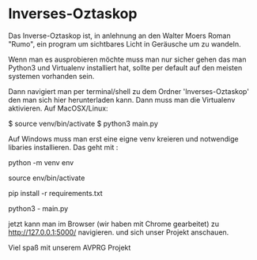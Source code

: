 # Inverses-Oztaskop

Das Inverse-Oztaskop ist, in anlehnung an den Walter Moers Roman "Rumo", 
ein program um sichtbares Licht in Geräusche um zu wandeln.

Wenn man es ausprobieren möchte muss man nur sicher gehen das man Python3 und Virtualenv installiert hat,
sollte per default auf den meisten systemen vorhanden sein.

Dann navigiert man per terminal/shell zu dem Ordner 'Inverses-Oztaskop' den man sich hier herunterladen kann.
Dann muss man die Virtualenv aktivieren.
Auf MacOSX/Linux:

$ source venv/bin/activate
$ python3 main.py

Auf Windows muss man erst eine eigne venv kreieren und notwendige libaries installieren.
Das geht mit :

python -m venv env 

source env/bin/activate 

pip install -r requirements.txt


python3 - main.py


jetzt kann man im Browser (wir haben mit Chrome gearbeitet) zu http://127.0.0.1:5000/ navigieren.
und sich unser Projekt anschauen.


Viel spaß mit unserem AVPRG Projekt
